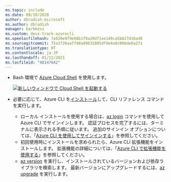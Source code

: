 ```yaml
---
ms.topic: include
ms.date: 09/10/2020
author: dbradish-microsoft
ms.author: dbradish
manager: barbkess
ms.custom: devx-track-azurecli
ms.openlocfilehash: 7a920e9f9e88b1f9a20d71ee149ca5b827d16ad8
ms.sourcegitcommit: 75a1f26aaff48a89631805df4b4a0c006de6a271
ms.translationtype: HT
ms.contentlocale: ja-JP
ms.lasthandoff: 01/12/2021
ms.locfileid: "98147642"
---
```

- Bash 環境で [Azure Cloud Shell](https://docs.microsoft.com/azure/cloud-shell/quickstart) を使用します。

   [![新しいウィンドウで Cloud Shell を起動する](./media/hdi-launch-cloud-shell.png)](https://shell.azure.com)   
- 必要に応じて、Azure CLI を[インストール](/cli/azure/install-azure-cli)して、CLI リファレンス コマンドを実行します。
   - ローカル インストールを使用する場合は、[az login](/cli/azure/reference-index#az_login) コマンドを使用して Azure CLI でサインインします。  認証プロセスを完了するには、ターミナルに表示される手順に従います。  追加のサインイン オプションについては、「[Azure CLI を使用してサインインする](/cli/azure/authenticate-azure-cli)」を参照してください。
  - 初回使用時にインストールを求められたら、Azure CLI 拡張機能をインストールします。  拡張機能の詳細については、「[Azure CLI で拡張機能を使用する](/cli/azure/azure-cli-extensions-overview)」を参照してください。
  - [az version](/cli/azure/reference-index?#az_version) を実行し、インストールされているバージョンおよび依存ライブラリを検索します。 最新バージョンにアップグレードするには、[az upgrade](/cli/azure/reference-index?#az_upgrade) を実行します。
